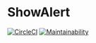 # ShowAlert

[![CircleCI](https://circleci.com/gh/Dfrank7/Journal-App/tree/master.svg?style=shield)](https://circleci.com/gh/Dfrank7/Journal-App/tree/master)  [![Maintainability](https://api.codeclimate.com/v1/badges/2ee0b2bb54f2530e708b/maintainability)](https://codeclimate.com/github/Dfrank7/Journal-App/maintainability)